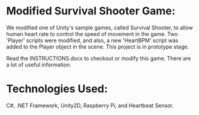 # Modified Survival Shooter Game:
We modified one of Unity's sample games, called Survival Shooter, to allow human heart rate to control the speed of movement in the game. Two 'Player' scripts were modified, and also, a new 'HeartBPM' script was added to the Player object in the scene. This project is in prototype stage.

Read the INSTRUCTIONS.docx to checkout or modify this game. There are a lot of useful information.

# Technologies Used:
C#, .NET Framework, Unity2D, Raspberry Pi, and Heartbeat Sensor. 
